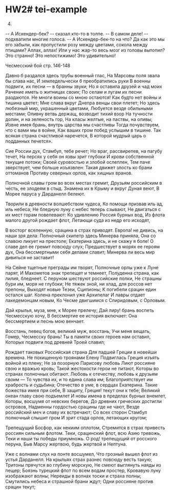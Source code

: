# HW2# tei-example

4. 
<text>
  <speech>
    <said type="direct" aloud="true">
-- А Искендер-бек? -- 
</said> 
<author_comment>
  <speech_verb>
сказал 
</speech_verb>
кто-то в толпе.
</author_comment>
</speech>
<speech>
<said type="direct" aloud="true">
   -- В самом деле! --
   </said> 
   <author_comment>
    <speech_verb>
   подхватили 
   </speech_verb>
   многие голоса. 
 </author_comment>
 <said type="direct" aloud="true">
   -- А Искендер-бек-то на что? Да как это мы его забыли, как пропустили розу между цветами, сокола между птицами? Аллах, аллах! Или у нас жар-то весь мозг из головы вытопил? Это странно! Это непостижимо! Это удивительно!
   </said>
   </speech>
</text>


Чесмесский бой стр. 146-148

Давно б раздался здесь трубы военный глас,
На <placeName>Марсовы поля</placeName> звала бы слава нас,
И земледельчески б преобратились руки
В военны подвиги, их песни — в бранны звуки;
Но я оставила друзей и чад моих
Рачение иметь о житницах своих;
По селам и лугам их песни раздаются.
Не многи воины со мною остаются!
Как будто нет войны и тишина цветет;
Мне слава вкруг <placeName>Днепра</placeName> венцы свои плетет;
Но здесь любезный мир, украшенный цветами,
Любуется везде обильными местами;
Оливну ветвь держащ, возводит тихий взор
На тучности долин, и на зеленость гор,
На класы желтые, на паствы, на оливы;
Извне имея брань, внутрь царства мы счастливы
Тогда почувствуем, что с вами мы в войне,
Как ваших гром побед услышим в тишине.
Так всякая страна счастливой наречется,
В которой мудрый царь о подданных печется».

Сие <placeName>России</placeName> дух, <placeName>Стамбул</placeName>, тебе речет;
Но враг, рассвирепев, на пагубу течет,
На персях у себя он язвы зрит глубоки
И крови собственной текущие потоки;
Своей суровостью и злобой ослеплен,
Тем паче зверствует, чем больше изъязвлен:
Такая движет злость ко брани оттоманов
Противу северных орлов, как хищных вранов.

Полночной славы гром во всех местах гремит,
Друзьям российским в честь, ее злодеям в стыд.
Знамена их в <placeName>Крыму</placeName> и вкруг <placeName>Дуная</placeName> веют,
В <placeName>Морее</placeName> паруса у <placeName>Дарданелл</placeName> белеют.

Творили в древности волшебством чудеса,
Ко помощи призвав иль ад, иль небеса;
Не бледную луну с небес теперь сзывают,
Не двигаться с их мест горам повелевают:
Ко удивлению <placeName>Россия</placeName> бурных вод,
Из флота малого другой рождает флот,
Летающи суда из недр его исходят,

В восторг вселенную, срацина в страх приводят.
<placeName>Европа</placeName>! не дивись, на наши зря дела:
Полночный скипетр здесь <persName>Минерва</persName> приняла,
Она со славою ликует на престоле;
<persName>Екатерина</persName> здесь, и не скажу я боле!
О славе дел ее гремит повсюду слух;
Предшествует в морях ее героям дух,
Она бессмертными себя делами славит;
<persName>Минерва</persName> ли весь мир дивиться не заставит!

На <placeName>Сейне</placeName> тщетные преграды им творят,
Полночные орлы уже к <placeName>Луне</placeName> парят,
И <persName>Махометов</persName> знак трепещет и темнеет,
Полуденна страна, как лилия, бледнеет.
С перуном шествуют российские полки,
Не страшны бури им, моря не глубоки;
Не тяжек зной, ни хлад, для россов нет препоны,
Выходят новые <persName>Тезеи</persName>, <persName>Сципионы</persName>;
К погибели срацин един остался шаг.
Колена преклонил уже <placeName>Архипелаг</placeName>
И лавры отдает лакедемонцам новым,
Ко <placeName>Чесме</placeName> двигшимся с <persName>Спиридовым</persName>, с <persName>Орловым</persName>.

Дай крылья, муза, мне, к <placeName>Морее</placeName> прелечу;
Дай лиру! брань воспеть <persName>Чесмесскую<persName> хочу,
В бессмертие ее история включает:
Она бессмертием и песнь мою венчает.

Восстань, певец богов, великий муж, восстань,
Учи меня вещать, <persName>Гомер</persName>, Чесмесску брань!
Ты в памяти своих героев нам оставил,
Которых подвиги под древней <placeName>Троей</placeName> славил;

Рождает таковых <placeName>Российская страна</placeName>
Для падшей <placeName>Греции</placeName> в новейши времена.
Не похищенную троянами <persName>Елену</persName>
Подвиглась <placeName>Греция</placeName> изъять войной из плену;
Не за позорную <persName>Парисову</persName> любовь
Лиют россияне свою и вражью кровь;
Такой жестокости герои не питают,
Которы во странах полночных обитают.
Любовь к отечеству, любовь к друзьям своим —
То чувства их, и то едина слава им;
Благоприятствует им храбрость и судьбина;
Отечество в уме, в сердцах <persName>Екатерина</persName>.
Такие божества имея при себе,
В защиту, <placeName>Греция</placeName>! текут они к тебе;
Великий океан главу свою подъемлет
И новы имена в пределах бурных внемлет,
Которы, восшумя от невских берегов,
До древних греческих достигли островов,
Надменны гордостью срацины где не чают,
Везде российский меч и славу их встречают;
Со всех сторон <placeName>Стамбул</placeName> полночный слышит гром
И зрит стада орлов, летающих кругом;

Трепещущий <placeName>Босфор</placeName>, как некиим оплотом,
Стремится в страх привесть россиян сильным флотом.
Теки, срацинский флот, всю <placeName>Азию</placeName> тревожь,
Теки и наши ты победы приумножь.
О род! трепещущий от росского перуна,
Быв <persName>Марсу</persName> жертвою, будь жертвой и <persName>Нептуна</persName>.

Уже с волнами слух на понте восшумел,
Что грозный вышел флот из устья <placeName>Дарданелл</placeName>.
На крыльях страх разнес повсюду весть такую;
 <persName>Тритоны </persName> прячутся во глубину морскую,
Не смеют выглянуть наяды из пещер;
Боязнь турецкий флот по всем водам простер,
Кровавую луну изображают волны;
 <persName>Нереиды </persName> в волнах тоски и страха полны;
Смутились небеса и страшной брани ждут;
Одни россияне против срацин текут;

